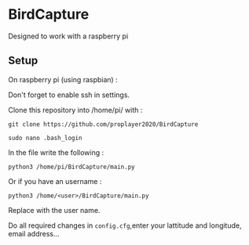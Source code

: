 # BirdCapture
Designed to work with a raspberry pi
## Setup
On raspberry pi (using raspbian) :

Don't forget to enable ssh in settings.

Clone this repository into /home/pi/ with :

```git clone https://github.com/proplayer2020/BirdCapture```

```sudo nano .bash_login```

In the file write the following : 

```python3 /home/pi/BirdCapture/main.py```

Or if you have an username :

```python3 /home/<user>/BirdCapture/main.py```

Replace <user> with the user name.

Do all required changes in ```config.cfg```,enter your lattitude and longitude, email address...

